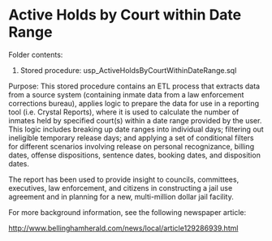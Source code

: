 # Active Holds by Court within Date Range

Folder contents:
  1) Stored procedure: usp_ActiveHoldsByCourtWithinDateRange.sql
  
Purpose: This stored procedure contains an ETL process that extracts data from a source system (containing inmate data from a law enforcement corrections bureau), applies logic to prepare the data for use in a reporting tool (i.e. Crystal Reports), where it is used to calculate the number of inmates held by specified court(s) within a date range provided by the user. This logic includes breaking up date ranges into individual days; filtering out ineligible temporary release days; and applying a set of conditional filters for different scenarios involving release on personal recognizance, billing dates, offense dispositions, sentence dates, booking dates, and disposition dates.

The report has been used to provide insight to councils, committees, executives, law enforcement, and citizens in constructing a jail use agreement and in planning for a new, multi-million dollar jail facility.

For more background information, see the following newspaper article:

http://www.bellinghamherald.com/news/local/article129286939.html
